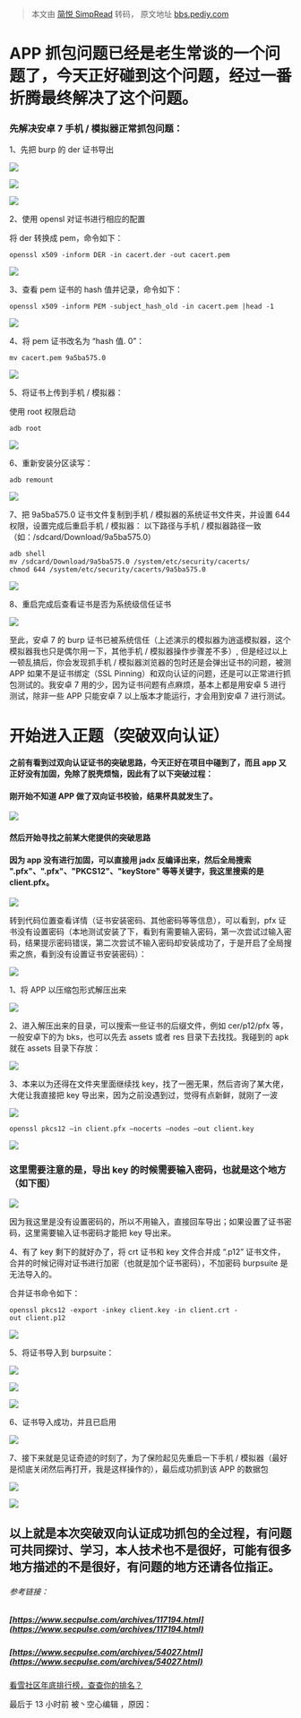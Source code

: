 > 本文由 [简悦 SimpRead](http://ksria.com/simpread/) 转码， 原文地址 [bbs.pediy.com](https://bbs.pediy.com/thread-265404.htm)

APP 抓包问题已经是老生常谈的一个问题了，今天正好碰到这个问题，经过一番折腾最终解决了这个问题。
=================================================

### 先解决安卓 7 手机 / 模拟器正常抓包问题：

1、先把 burp 的 der 证书导出

![](https://bbs.pediy.com/upload/attach/202101/777761_3MS9CDA8ZR6PS8N.jpg)

![](https://bbs.pediy.com/upload/attach/202101/777761_JMRJNWD8GBKMWVU.jpg)

![](https://bbs.pediy.com/upload/attach/202101/777761_U43BU86QK9A4NTB.jpg)

2、使用 opensl 对证书进行相应的配置

将 der 转换成 pem，命令如下：

```
openssl x509 -inform DER -in cacert.der -out cacert.pem

```

![](https://bbs.pediy.com/upload/attach/202101/777761_JSTXVMYCNHWXYFC.jpg)

3、查看 pem 证书的 hash 值并记录，命令如下：

```
openssl x509 -inform PEM -subject_hash_old -in cacert.pem |head -1

```

![](https://bbs.pediy.com/upload/attach/202101/777761_3YQERB2RGJSXJPY.jpg)

4、将 pem 证书改名为 “hash 值. 0”：

```
mv cacert.pem 9a5ba575.0

```

![](https://bbs.pediy.com/upload/attach/202101/777761_82TJBCR4WR3MY4P.jpg)

5、将证书上传到手机 / 模拟器：

使用 root 权限启动

```
adb root

```

![](https://bbs.pediy.com/upload/attach/202101/777761_UX524SY93KQ5FB7.jpg)

6、重新安装分区读写：

```
adb remount

```

![](https://bbs.pediy.com/upload/attach/202101/777761_UTZJXHGA9HE4QGT.jpg)

7、把 9a5ba575.0 证书文件复制到手机 / 模拟器的系统证书文件夹，并设置 644 权限，设置完成后重启手机 / 模拟器： 以下路径与手机 / 模拟器路径一致（如：/sdcard/Download/9a5ba575.0）

```
adb shell
mv /sdcard/Download/9a5ba575.0 /system/etc/security/cacerts/
chmod 644 /system/etc/security/cacerts/9a5ba575.0

```

![](https://bbs.pediy.com/upload/attach/202101/777761_3BNSZTG6GKWA2C5.jpg)

8、重启完成后查看证书是否为系统级信任证书

![](https://bbs.pediy.com/upload/attach/202101/777761_A2NY2DV3CG9ZY4V.jpg)

至此，安卓 7 的 burp 证书已被系统信任（上述演示的模拟器为逍遥模拟器，这个模拟器我也只是偶尔用一下，其他手机 / 模拟器操作步骤差不多）, 但是经过以上一顿乱搞后，你会发现抓手机 / 模拟器浏览器的包时还是会弹出证书的问题，被测 APP 如果不是证书绑定（SSL Pinning）和双向认证的问题，还是可以正常进行抓包测试的。我安卓 7 用的少，因为证书问题有点麻烦，基本上都是用安卓 5 进行测试，除非一些 APP 只能安卓 7 以上版本才能运行，才会用到安卓 7 进行测试。

开始进入正题（突破双向认证）
==============

#### 之前有看到过双向认证证书的突破思路，今天正好在项目中碰到了，而且 app 又正好没有加固，免除了脱壳烦恼，因此有了以下突破过程：

#### 刚开始不知道 APP 做了双向证书校验，结果杯具就发生了。

![](https://bbs.pediy.com/upload/attach/202101/777761_Y54J797BUM2YJDW.jpg)

#### 然后开始寻找之前某大佬提供的突破思路

#### 因为 app 没有进行加固，可以直接用 jadx 反编译出来，然后全局搜索 ".pfx"、".pfx"、"PKCS12"、"keyStore" 等等关键字，我这里搜索的是 client.pfx。

![](https://bbs.pediy.com/upload/attach/202101/777761_NVQBZHBKMK498XT.jpg)

转到代码位置查看详情（证书安装密码、其他密码等等信息），可以看到，pfx 证书没有设置密码（本地测试安装了下，看到有需要输入密码，第一次尝试过输入密码，结果提示密码错误，第二次尝试不输入密码却安装成功了，于是开启了全局搜索之旅，看到没有设置证书安装密码）：

![](https://bbs.pediy.com/upload/attach/202101/777761_4GQ4TGRYU2DEQ22.jpg)

1、将 APP 以压缩包形式解压出来

![](https://bbs.pediy.com/upload/attach/202101/777761_HRF9AT7KV2BYWCD.jpg)

2、进入解压出来的目录，可以搜索一些证书的后缀文件，例如 cer/p12/pfx 等，一般安卓下的为 bks，也可以先去 assets 或者 res 目录下去找找。我碰到的 apk 就在 assets 目录下存放：

![](https://bbs.pediy.com/upload/attach/202101/777761_Q6AUA7NB5F2W3CE.jpg)

3、本来以为还得在文件夹里面继续找 key，找了一圈无果，然后咨询了某大佬，大佬让我直接把 key 导出来，因为之前没遇到过，觉得有点新鲜，就刚了一波

![](https://bbs.pediy.com/upload/attach/202101/777761_CMS7A2PGQ96VZRG.jpg)

```
openssl pkcs12 –in client.pfx –nocerts –nodes –out client.key

```

![](https://bbs.pediy.com/upload/attach/202101/777761_VUNGWSSAN43XBM3.jpg)

### **这里需要注意的是，导出 key 的时候需要输入密码，也就是这个地方（如下图）**

![](https://bbs.pediy.com/upload/attach/202101/777761_879NRQHYBNCRMN4.jpg)

因为我这里是没有设置密码的，所以不用输入，直接回车导出；如果设置了证书密码，这里需要输入证书密码才能把 key 导出来。

4、有了 key 剩下的就好办了，将 crt 证书和 key 文件合并成 “.p12” 证书文件，合并的时候记得对证书进行加密（也就是加个证书密码），不加密码 burpsuite 是无法导入的。

合并证书命令如下：

```
openssl pkcs12 -export -inkey client.key -in client.crt -out client.p12

```

![](https://bbs.pediy.com/upload/attach/202101/777761_JHY7VSM5R43W24H.jpg)

5、将证书导入到 burpsuite：

![](https://bbs.pediy.com/upload/attach/202101/777761_ATG4GQKPQ7H6GDR.jpg)

![](https://bbs.pediy.com/upload/attach/202101/777761_78SPUAXPCEXX8KB.jpg)

![](https://bbs.pediy.com/upload/attach/202101/777761_4U99NXWTEQG7SFR.jpg)

6、证书导入成功，并且已启用

![](https://bbs.pediy.com/upload/attach/202101/777761_79SWN98GSN43TRA.jpg)

7、接下来就是见证奇迹的时刻了，为了保险起见先重启一下手机 / 模拟器（最好是彻底关闭然后再打开，我是这样操作的），最后成功抓到该 APP 的数据包

![](https://bbs.pediy.com/upload/attach/202101/777761_RP82QUPHST7YFYE.jpg)

![](https://bbs.pediy.com/upload/attach/202101/777761_9D6YCF48A8JBH2Z.jpg)

以上就是本次突破双向认证成功抓包的全过程，有问题可共同探讨、学习，本人技术也不是很好，可能有很多地方描述的不是很好，有问题的地方还请各位指正。
-----------------------------------------------------------------------

###### 参考链接：

##### [https://www.secpulse.com/archives/117194.html](https://www.secpulse.com/archives/117194.html)

##### [https://www.secpulse.com/archives/54027.html](https://www.secpulse.com/archives/54027.html)

[看雪社区年底排行榜，查查你的排名？](https://www.kanxue.com/rank.htm)

最后于 13 小时前 被丶空心编辑 ，原因：